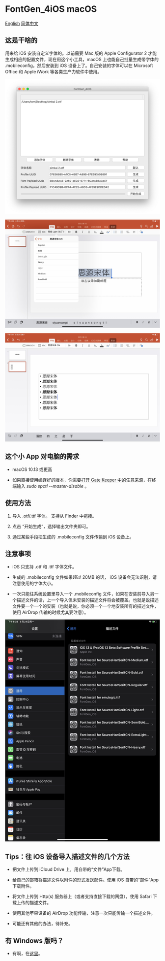 # FontGen_4iOS macOS

[English](readme.md) [简体中文](readme-cn.md)

## 这是干啥的

用来给 iOS 安装自定义字体的。以前需要 Mac 版的 Apple Configurator 2 才能生成相应的配置文件，现在用这个小工具，macOS 上也能自己批量生成带字体的 .mobileconfig，然后安装到 iOS 设备上了。自己安装的字体可以在 Microsoft Office 和 Apple iWork 等各类生产力软件中使用。

![Font App](img/img0000.png)

![Image of Fonts 1](img/img0001.jpg)

![Image of Fonts 2](img/img0002.jpg)

## 这个小 App 对电脑的需求

- macOS 10.13 或更高

- 如果直接使用编译好的版本，你需要[打开 Gate Keeper 中的任意来源](https://jingyan.baidu.com/article/4e5b3e19edfb1b91901e241e.html)，在终端输入 *sudo spctl --master-disable* 。

## 使用方法

1. 导入 .otf/.ttf 字体。 支持从 Finder 中拖拽。

2. 点击 “开始生成”，选择输出文件夹即可。

3. 通过某些手段把生成的 .mobileconfig 文件传输到 iOS 设备上。

## 注意事项

- iOS 只支持 .otf 和 .ttf 字体文件。

- 生成的 .mobileconfig 文件如果超过 20MB 的话， iOS 设备会无法识别，请注意使用的字体大小。

- 一次只能往系统设置里导入一个 .mobileconfig 文件，如果在安装前导入另一个描述文件的话，上一个导入但未安装的描述文件将会被覆盖。也就是说描述文件要一个一个的安装（也就是说，你必须一个一个地安装所有的描述文件，使用 AirDrop 传输的时候尤其要注意）。

![Profile Installation](img/img0003.jpg)

## Tips：往 iOS 设备导入描述文件的几个方法

- 把文件上传到 iCloud Drive 上，用自带的“文件”App下载。

- 给自己的邮箱将描述文件以附件的形式发送邮件。使用 iOS 自带的“邮件”App下载附件。

- 将文件上传到 Http(s) 服务器上（或者支持直接下载的网盘），使用 Safari 下载上传的描述文件。

- 使用其他苹果设备的 AirDrop 功能传输，注意一次只能传输一个描述文件。

- 可能还有其他的办法，待补充。

## 有 Windows 版吗？

- 有啊，在[这里](https://github.com/TomJinW/FontGen_4iOS_Win)。


